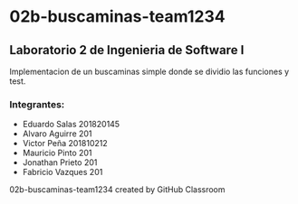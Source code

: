 # 02b-buscaminas-team1234

## Laboratorio 2 de Ingenieria de Software I

Implementacion de un buscaminas simple donde se dividio las funciones y test.

### Integrantes:
- Eduardo Salas     201820145
- Alvaro Aguirre    201
- Victor Peña       201810212
- Mauricio Pinto    201
- Jonathan Prieto   201
- Fabricio Vazques  201


02b-buscaminas-team1234 created by GitHub Classroom
